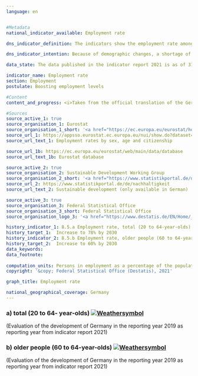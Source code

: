 ```yaml
---
language: en    


#Metadata    
national_indicator_available: Employment rate    

dns_indicator_definition: The indicators show the employment rate among the total population aged between 20 and 64 (8.5.a) and the employment rate among the population aged 60 to 64 (8.5.b), measured in each case as a share of the total population of the same age group.    

dns_indicator_intention: Because of demographic changes, a shortage of skilled labour may occur in Germany in the long term. At the same time, the social security system faces a growing threat of underfunding. The potential pool of labour must therefore be used more effectively in future. The employment rate in the employable age group (20 to 64-year-olds) is to be increased to 78% by 2030. Another objective of the German Government is an employment rate of 60% among older people (60 to 64-year-olds) by 2030.    

data_state: The data published in the indicator report 2021 is as of 31.12.2020. The data shown on the DNS-Online-Platform is updated regularly, so that more current data may be available online than published in the indicator report 2021.    

indicator_name: Employment rate    
section: Employment    
postulate: Boosting employment levels    

#Content    
content_and_progress: <i>Taken from the official translation of the German Sustainable Development Strategy</i><br><br>The data source for the indicators is the EU Labour Force Survey, which is integrated into the microcensus in Germany. The Labour Force Survey is conducted throughout each year and is initially summarised by Eurostat in the form of quarterly findings, which are then consolidated into annual average values. It covers the population living in private households but excludes people living in shared accommodation. The available labour force potential in the Labour Force Survey comprises persons who have reached the age of 15 and who, for at least one hour during the reference week, have performed paid work or have acted as unpaid family workers. The survey also includes persons who temporarily did not work, because they were absent, for example because of leave or illness.<br><br>It should also be noted that annual average findings have been used for the employment rates since 2005. In previous years, the calculations were based on one fixed reporting week per year. From 2011 onwards, the interviewing was redesigned in order to improve the recording of employment, and the extrapolation factor for population estimates based on the intercensal population updates was adapted in the light of the 2011 census. From the 2016 reference year the sampling frame was updated on the basis of the 2011 census.<br><br>The employment rate overall (20 to 64-year-olds) rose by 11.9 percentage points from 68.7% in 2000 to 80.6% in 2019, which means that the target value of 78.0% for 2030 has already been achieved.<br><br>The employment rate for among older people (60 to 64-year-olds) rose by 42.2 percentage points from 19.6% in 2000 to 61.8% in 2019. The employment rate for men in that age group had more than doubled, rising by 39.4 percentage points to 66.6%. The rate for women even increased almost fivefold to 57.1%. And so the targeted 60% employment rate for older people in employment was likewise reached ahead of the deadline set in the German Sustainable Development Strategy.<br><br>The overall employment rates for women and men have developed in the same direction since 2000 but at different rates. The rate for 20 to 64-year-old men rose in the period under review by 8.1 percentage points to 84.6%, whereas in the case of women it rose by 15.9 percentage points to 76.6%, which was a far more rapid rise, albeit from a lower starting point. When assessing the increase in the employment rate for women, it should be taken into account that this growth was accompanied by an increase in part-time employment. In the year 2000, 61.5% of employed women worked full-time, while 38.5% worked part-time. In 2019 the breakdown was 52.9% full-time and 47.1% part-time. By way of comparison, the proportion of the male workforce in full-time employment dropped from 95.7% in 2000 to 90.5% in 2019.<br><br>A breakdown into age groups shows diverse employment rate trends. Among 20 to 24-year-olds, the rate rose from 2000 to 2019 by 2.5 percentage points to 67.3%. Their lower rate of employment compared with the 25- to 59-year-olds is partly due to average periods of training in colleges and universities, which delays their entry into working life. Among 25- to 59-year-olds, by contrast, the employment rate rose to 84.8%, an increase of 8.6 percentage points from 2000 to 2019.    

#Sources    
source_active_1: true
source_organisation_1: Eurostat
source_organisation_1_short: '<a href="https://ec.europa.eu/eurostat/home">Eurostat</a>'
source_url_1: https://appsso.eurostat.ec.europa.eu/nui/show.do?dataset=lfsa_ergan&lang=en                        
source_url_text_1: Employment rates by sex, age and citizenship                        

source_url_1b: https://ec.europa.eu/eurostat/web/main/data/database                        
source_url_text_1b: Eurostat database                        

source_active_2: true
source_organisation_2: Sustainable Development Working Group
source_organisation_2_short: '<a href="https://www.statistikportal.de/de/nachhaltigkeit">Sustainable Development Working Group</a>'
source_url_2: https://www.statistikportal.de/de/nachhaltigkeit                        
source_url_text_2: Sustainable development (only available in German)                        

source_active_3: true
source_organisation_3: Federal Statistical Office
source_organisation_3_short: Federal Statistical Office
source_organisation_logo_3: '<a href="https://www.destatis.de/EN/Home/_node.html"><img src="https://g205sdgs.github.io/sdg-indicators/public/LogosEn/destatis.png" alt=" Federal Statistical Office" title="Click here to visit the homepage of the organization" style="border: transparent"/></a>'    

history_indicator_1: 8.5.a Employment rate, total (20 to 64-year-olds)                    
history_target_1:  Increase to 78% by 2030
history_indicator_2: 8.5.b Employment rate, older people (60 to 64-year-olds)                    
history_target_2:  Increase to 60% by 2030    
data_keywords:    
data_footnote:     
    
computation_units: Persons in employment as a percentage of the population in the same age group    
copyright: '&copy; Federal Statistical Office (Destatis), 2021'    

graph_title: Employment rate    

national_geographical_coverage: Germany    
---    
```

<div>
  <div class="my-header">
    <h3>a) total (20 to 64- year-olds)
      <a href="https://sustainabledevelopment-deutschland.github.io/en/status/"><img src="https://g205sdgs.github.io/sdg-indicators/public/Wettersymbole/Sonne.png" title="If the trend continues, the target value will be met or the difference between the target value and the current value will be less than 5&nbsp;%" alt="Weathersymbol" />
      </a>
    </h3>
  </div>
  <div class="my-header-note">
    <span> (Evaluation of the development of Germany in the reporting year 2019 as reporting year from indicator report 2021)</span>
  </div>
</div>
<div>
  <div class="my-header">
    <h3>b) older people (60 to 64-year-olds)
      <a href="https://sustainabledevelopment-deutschland.github.io/en/status/"><img src="https://g205sdgs.github.io/sdg-indicators/public/Wettersymbole/Sonne.png" title="If the trend continues, the target value will be met or the difference between the target value and the current value will be less than 5&nbsp;%" alt="Weathersymbol" />
      </a>
    </h3>
  </div>
  <div class="my-header-note">
    <span> (Evaluation of the development of Germany in the reporting year 2019 as reporting year from indicator report 2021)</span>
  </div>
</div>